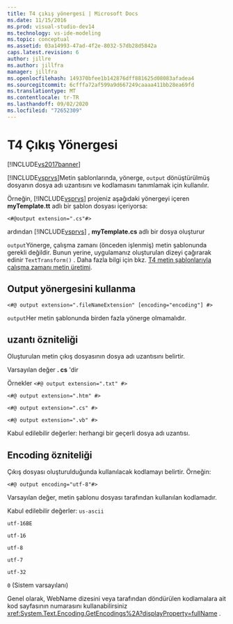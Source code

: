 ```yaml
---
title: T4 çıkış yönergesi | Microsoft Docs
ms.date: 11/15/2016
ms.prod: visual-studio-dev14
ms.technology: vs-ide-modeling
ms.topic: conceptual
ms.assetid: 03a14993-47ad-4f2e-8032-57db28d5842a
caps.latest.revision: 6
author: jillre
ms.author: jillfra
manager: jillfra
ms.openlocfilehash: 149370bfee1b142876dff881625d08083afadea4
ms.sourcegitcommit: 6cfffa72af599a9d667249caaaa411bb28ea69fd
ms.translationtype: MT
ms.contentlocale: tr-TR
ms.lasthandoff: 09/02/2020
ms.locfileid: "72652309"
---
```

# <a name="t4-output-directive"></a>T4 Çıkış Yönergesi
[!INCLUDE[vs2017banner](../includes/vs2017banner.md)]

[!INCLUDE[vsprvs](../includes/vsprvs-md.md)]Metin şablonlarında, yönerge, `output` dönüştürülmüş dosyanın dosya adı uzantısını ve kodlamasını tanımlamak için kullanılır.

 Örneğin, [!INCLUDE[vsprvs](../includes/vsprvs-md.md)] projeniz aşağıdaki yönergeyi içeren **myTemplate.tt** adlı bir şablon dosyası içeriyorsa:

 `<#@output extension=".cs"#>`

 ardından [!INCLUDE[vsprvs](../includes/vsprvs-md.md)] , **myTemplate.cs** adlı bir dosya oluşturur

 `output`Yönerge, çalışma zamanı (önceden işlenmiş) metin şablonunda gerekli değildir. Bunun yerine, uygulamanız oluşturulan dizeyi çağırarak edinir `TextTransform()` . Daha fazla bilgi için bkz. [T4 metin şablonlarıyla çalışma zamanı metin üretimi](../modeling/run-time-text-generation-with-t4-text-templates.md).

## <a name="using-the-output-directive"></a>Output yönergesini kullanma

```
<#@ output extension=".fileNameExtension" [encoding="encoding"] #>
```

 `output`Her metin şablonunda birden fazla yönerge olmamalıdır.

## <a name="extension-attribute"></a>uzantı özniteliği
 Oluşturulan metin çıkış dosyasının dosya adı uzantısını belirtir.

 Varsayılan değer **. cs** 'dir

 Örnekler `<#@ output extension=".txt" #>`

 `<#@ output extension=".htm" #>`

 `<#@ output extension=".cs" #>`

 `<#@ output extension=".vb" #>`

 Kabul edilebilir değerler: herhangi bir geçerli dosya adı uzantısı.

## <a name="encoding-attribute"></a>Encoding özniteliği
 Çıkış dosyası oluşturulduğunda kullanılacak kodlamayı belirtir. Örneğin:

 `<#@ output encoding="utf-8"#>`

 Varsayılan değer, metin şablonu dosyası tarafından kullanılan kodlamadır.

 Kabul edilebilir değerler: `us-ascii`

 `utf-16BE`

 `utf-16`

 `utf-8`

 `utf-7`

 `utf-32`

 `0` (Sistem varsayılanı)

 Genel olarak, WebName dizesini veya tarafından döndürülen kodlamalara ait kod sayfasının numarasını kullanabilirsiniz <xref:System.Text.Encoding.GetEncodings%2A?displayProperty=fullName> .
